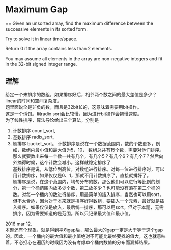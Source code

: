 # Maximum Gap
==
Given an unsorted array, find the maximum difference between the successive elements in its sorted form.

Try to solve it in linear time/space.

Return 0 if the array contains less than 2 elements.

You may assume all elements in the array are non-negative integers and fit in the 32-bit signed integer range.

## 理解
给定一个未排序的数组，如果排序好后，相邻两个数之间的最大差值是多少？<br>
linear的时间和空间复杂度。<br>
题里面说全是非负的数，而且是32bit长的，这意味着需要用bit操作。<br>
这是一个诱饵。用radix sort会比较慢，因为进行bit操作会拖慢速度。<br>
为了线性排序，算法导论给出三个算法，分别是
 1. 计数排序 count_sort, 
 2. 基数排序 radix_sort, 
 3. 桶排序 bucket_sort。
计数排序是说在一个数据范围内，数的个数更多，例如，数组内最小值和最大值为5，10， 数组总共有15个数，需要对他们排序。那么就要数出来每一个数一共有几个，有几个5？有几个6？有几个7？然后向外摘得时候，这个计数会减小。这样就稳定排序了<br>
基数排序是说，从低位到高位，对数组进行排序。对每一位进行排序时，可以用计数排序，如果仅仅是0、1，那就不用计数排序了，直接就排好了。<br>
桶排序是说，在这个范围内，均匀分布的数，那么他们可以进行等比例的划分，第一个桶范围内放多少个数，第二放多少？也可能没有落在第二个桶的数。对每一个桶内的数进行排序，用最简单的插入排序，当然也可以用sort，但不太合适，因为对于本来就是排序好得数组，要插入一个元素，最好就是插入排序。如果仅仅是放入，最后统一排序，那可以用sort。但对于本题，无需排序，因为需要知道的是范围。所以只记录最大值和最小值。<br>

2016 mar 12. <br>
本题还有个现象，就是得到平均gap后，那么最大的gap一定是大于等于这个gap的。因此，一个桶内的最大值和最小值绝对不可能比最终要找的值大，这也就意味着，不必担心在遍历的时候因为没有考虑单个桶内数值的分布而漏掉结果。
